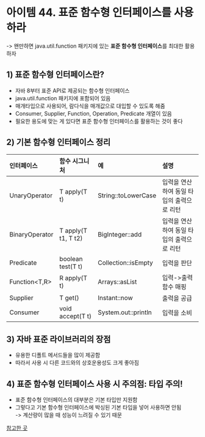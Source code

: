 # 아이템 44. 표준 함수형 인터페이스를 사용하라
-> 왠만하면 java.util.function 패키지에 있는 **표준 함수형 인터페이스**를 최대한 활용하자

## 1) 표준 함수형 인터페이스란?
- 자바 8부터 표준 API로 제공되는 함수형 인터페이스
- java.util.function 패키지에 포함되어 있음
- 매개타입으로 사용되어, 람다식을 매개값으로 대입할 수 있도록 해줌
- Consumer, Supplier, Function, Operation, Predicate 개열이 있음
- 필요한 용도에 맞는 게 있다면 표준 함수형 인터페이스를 활용하는 것이 좋다

## 2) 기본 함수형 인터페이스 정리
|인터페이스|함수 시그니처|예|설명|
|:----|:----|:----|:---|
|UnaryOperator<T>|T apply(T t)|String::toLowerCase|입력을 연산하여 동일 타입의 출력으로 리턴|
|BinaryOperator<T>|T apply(T t1, T t2)|BigInteger::add|입력을 연산하여 동일 타입의 출력으로 리턴|
|Predicate<T>|boolean test(T t)|Collection::isEmpty|입력을 판단|
|Function<T,R>|R apply(T t)|Arrays::asList|입력->출력 함수 매핑|
|Supplier<T>|T get()|Instant::now|출력을 공급|
|Consumer<T>|void accept(T t)|System.out::println|입력을 소비|

## 3) 자바 표준 라이브러리의 장점
- 유용한 디폴트 메서드들을 많이 제공함
- 따라서 사용 시 다른 코드와의 상호운용성도 크게 좋아짐

## 4) 표준 함수형 인터페이스 사용 시 주의점: 타입 주의!
- 표준 함수형 인터페이스의 대부분은 기본 타입만 지원함
- 그렇다고 기본 함수형 인터페이스에 박싱된 기본 타입을 넣어 사용하면 안됨<br>
-> 계산량이 많을 때 성능이 느려질 수 있기 때문

[참고한 곳](https://velog.io/@im_joonchul/%ED%91%9C%EC%A4%80-%ED%95%A8%EC%88%98%ED%98%95-%EC%9D%B8%ED%84%B0%ED%8E%98%EC%9D%B4%EC%8A%A4)
